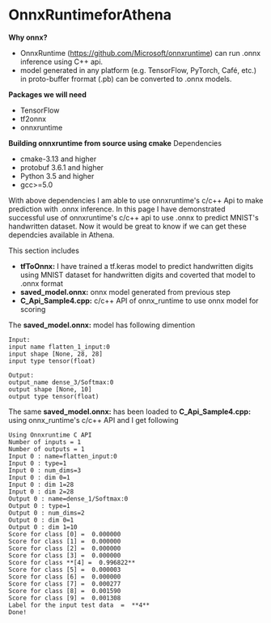 # OnnxRuntimeforAthena

**Why onnx?**
* OnnxRuntime (https://github.com/Microsoft/onnxruntime) can run .onnx inference using C++ api.
* model generated in any platform (e.g. TensorFlow, PyTorch, Café, etc.) in proto-buffer frormat (.pb) can be converted to .onnx models.

**Packages we will need**
* TensorFlow
* tf2onnx
* onnxruntime

**Building onnxruntime from source using cmake**
Dependencies
* cmake-3.13 and higher
* protobuf 3.6.1 and higher 
* Python 3.5 and higher
* gcc>=5.0

With above dependencies I am able to use onnxruntime's c/c++ Api to make prediction with .onnx inference. In this page I have demonstrated successful use of onnxruntime's c/c++ api to use .onnx to predict MNIST's handwritten dataset. Now it would be great to know if we can get these dependcies available in Athena.

This section includes
* **tfToOnnx:**
 I have trained a tf.keras model to predict handwritten digits using MNIST dataset for handwritten digits and coverted that model to .onnx format
* **saved_model.onnx:**
 onnx model generated from previous step
* **C_Api_Sample4.cpp:**
 c/c++ API of onnx_runtime to use onnx model for scoring
 
 The **saved_model.onnx:** model has following dimention
```
Input:
input name flatten_1_input:0
input shape [None, 28, 28]
input type tensor(float)

Output:
output_name dense_3/Softmax:0
output shape [None, 10]
output type tensor(float)
```
The same **saved_model.onnx:** has been loaded to **C_Api_Sample4.cpp:** using onnx_runtime's c/c++ API and I get following 
```
Using Onnxruntime C API
Number of inputs = 1
Number of outputs = 1
Input 0 : name=flatten_input:0
Input 0 : type=1
Input 0 : num_dims=3
Input 0 : dim 0=1
Input 0 : dim 1=28
Input 0 : dim 2=28
Output 0 : name=dense_1/Softmax:0
Output 0 : type=1
Output 0 : num_dims=2
Output 0 : dim 0=1
Output 0 : dim 1=10
Score for class [0] =  0.000000
Score for class [1] =  0.000000
Score for class [2] =  0.000000
Score for class [3] =  0.000000
Score for class **[4] =  0.996822**
Score for class [5] =  0.000003
Score for class [6] =  0.000000
Score for class [7] =  0.000277
Score for class [8] =  0.001590
Score for class [9] =  0.001308
Label for the input test data  =  **4**
Done!
```
